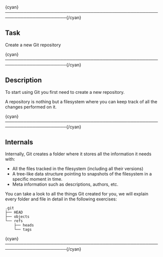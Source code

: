 {cyan}──────────────────────────────────────────────────────────────────────{/cyan}

## Task

Create a new Git repository

{cyan}──────────────────────────────────────────────────────────────────────{/cyan}

## Description

To start using Git you first need to create a new repository.

A repository is nothing but a filesystem where you can keep track of all the changes performed on it.

{cyan}──────────────────────────────────────────────────────────────────────{/cyan}

## Internals

Internally, Git creates a folder where it stores all the information it needs with:
* All the files tracked in the filesystem (including all their versions)
* A tree-like data structure pointing to snapshots of the filesystem in a specific moment in time.
* Meta information such as descriptions, authors, etc.

You can take a look to all the things Git created for you, we will explain every folder and file in detail in the following exercises:
```
.git
├── HEAD
├── objects
└── refs
    ├── heads
    └── tags
```

{cyan}──────────────────────────────────────────────────────────────────────{/cyan}
